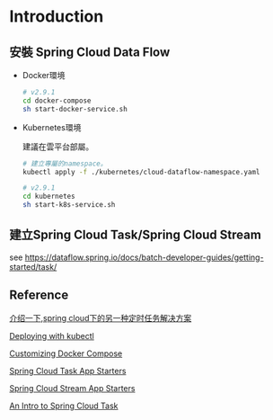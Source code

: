 # Introduction

## 安裝 Spring Cloud Data Flow

* Docker環境
  
  ```sh
  # v2.9.1
  cd docker-compose
  sh start-docker-service.sh
  ```

* Kubernetes環境

  建議在雲平台部屬。

  ```sh
  # 建立專屬的namespace。
  kubectl apply -f ./kubernetes/cloud-dataflow-namespace.yaml

  # v2.9.1
  cd kubernetes
  sh start-k8s-service.sh
  ```

## 建立Spring Cloud Task/Spring Cloud Stream

see <https://dataflow.spring.io/docs/batch-developer-guides/getting-started/task/>

## Reference

[介绍一下,spring cloud下的另一种定时任务解决方案](https://blog.csdn.net/puhaiyang/article/details/114901297)

[Deploying with kubectl](https://dataflow.spring.io/docs/installation/kubernetes/kubectl/)

[Customizing Docker Compose](https://dataflow.spring.io/docs/installation/local/docker-customize/)

[Spring Cloud Task App Starters](https://spring.io/projects/spring-cloud-task-app-starters)

[Spring Cloud Stream App Starters](https://spring.io/projects/spring-cloud-stream-app-starters)

[An Intro to Spring Cloud Task](https://www.baeldung.com/spring-cloud-task)